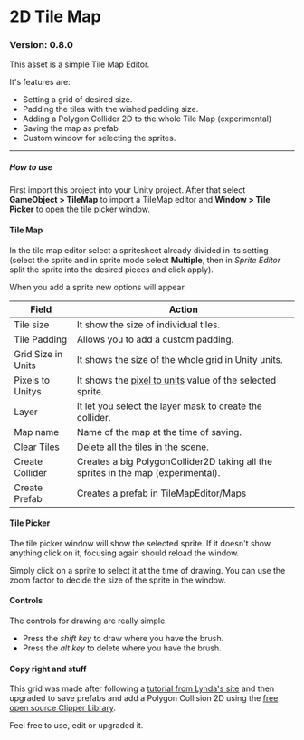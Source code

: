 # 2D Tile Map

### Version: 0.8.0

This asset is a simple Tile Map Editor.

It's features are:
- Setting a grid of desired size.
- Padding the tiles with the wished padding size.
- Adding a Polygon Collider 2D to the whole Tile Map (experimental)
- Saving the map as prefab
- Custom window for selecting the sprites.

---
##### How to use

First import this project into your Unity project. After that select **GameObject > TileMap** to import a TileMap editor and **Window > Tile Picker** to open the tile picker window.

#### Tile Map

In the tile map editor select a spritesheet already divided in its setting (select the sprite and in sprite mode select **Multiple**, then in _Sprite Editor_ split the sprite into the desired pieces and click apply).

When you add a sprite new options will appear.

Field | Action
--- | ---
Tile size | It show the size of individual tiles.
Tile Padding | Allows you to add a custom padding.
Grid Size in Units | It shows the size of the whole grid in Unity units.
Pixels to Unitys | It shows the [pixel to units](https://docs.unity3d.com/ScriptReference/Sprite-pixelsPerUnit.html) value of the selected sprite.
Layer | It let you select the layer mask to create the collider.
Map name | Name of the map at the time of saving.
Clear Tiles | Delete all the tiles in the scene.
Create Collider | Creates a big PolygonCollider2D taking all the sprites in the map (experimental).
Create Prefab | Creates a prefab in TileMapEditor/Maps

#### Tile Picker

The tile picker window will show the selected sprite. If it doesn't show anything click on it, focusing again should reload the window.

Simply click on a sprite to select it at the time of drawing. You can use the zoom factor to decide the size of the sprite in the window.

#### Controls

The controls for drawing are really simple.
- Press the _shift key_ to draw where you have the brush.
- Press the _alt key_ to delete where you have the brush.

#### Copy right and stuff

This grid was made after following a [tutorial from Lynda's site](https://www.lynda.com/Unity-tutorials/Unity-5-2D-Building-Tile-Map-Editor/384876-2.html) and then upgraded to save prefabs and add a Polygon Collision 2D using the [free open source Clipper Library](http://www.angusj.com/delphi/clipper.php).

Feel free to use, edit or upgraded it.
